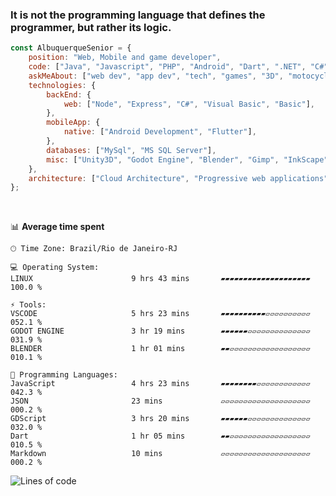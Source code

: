 ### It is not the programming language that defines the programmer, but rather its logic.

```javascript
const AlbuquerqueSenior = {
    position: "Web, Mobile and game developer",
    code: ["Java", "Javascript", "PHP", "Android", "Dart", ".NET", "C#", "Visual Basic", "Basic", "GDScript"],
    askMeAbout: ["web dev", "app dev", "tech", "games", "3D", "motocycles"],
    technologies: {
        backEnd: {
            web: ["Node", "Express", "C#", "Visual Basic", "Basic"],
        },
        mobileApp: {
            native: ["Android Development", "Flutter"],
        },
        databases: ["MySql", "MS SQL Server"],
        misc: ["Unity3D", "Godot Engine", "Blender", "Gimp", "InkScape"]
    },
    architecture: ["Cloud Architecture", "Progressive web applications", "Webpage applications"],
};
```
<br>

📊 **Average time spent** 

```text
🕑︎ Time Zone: Brazil/Rio de Janeiro-RJ

💻 Operating System: 
LINUX                      9 hrs 43 mins       ▰▰▰▰▰▰▰▰▰▰▰▰▰▰▰▰▰▰▰▰   100.0 %

⚡ Tools: 
VSCODE                     5 hrs 23 mins       ▰▰▰▰▰▰▰▰▰▰▱▱▱▱▱▱▱▱▱▱   052.1 %
GODOT ENGINE               3 hr 19 mins        ▰▰▰▰▰▰▱▱▱▱▱▱▱▱▱▱▱▱▱▱   031.9 %
BLENDER                    1 hr 01 mins        ▰▰▱▱▱▱▱▱▱▱▱▱▱▱▱▱▱▱▱▱   010.1 %

💬 Programming Languages: 
JavaScript                 4 hrs 23 mins       ▰▰▰▰▰▰▰▰▱▱▱▱▱▱▱▱▱▱▱▱   042.3 % 
JSON                       23 mins             ▱▱▱▱▱▱▱▱▱▱▱▱▱▱▱▱▱▱▱▱   000.2 %
GDScript                   3 hrs 20 mins       ▰▰▰▰▰▰▱▱▱▱▱▱▱▱▱▱▱▱▱▱   032.0 %
Dart                       1 hr 05 mins        ▰▰▱▱▱▱▱▱▱▱▱▱▱▱▱▱▱▱▱▱   010.5 % 
Markdown                   10 mins             ▱▱▱▱▱▱▱▱▱▱▱▱▱▱▱▱▱▱▱▱   000.2 % 
```

<!--START_SECTION:waka-->
![Lines of code](https://img.shields.io/badge/From%20Hello%20World%20I%27ve%20Written-9.3%20million%20lines%20of%20code-blue)
